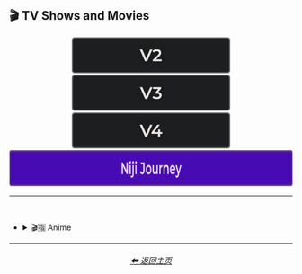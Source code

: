<h2>🎬 TV Shows and Movies</h2>

<div align="center">

[<img src="/Images/Repo_Parts/Buttons/Version_Buttons/button_version_V2_inactive_third.webp?raw=true" alt="MidJourney V2" height="64" />](/Pages/MJ_V2/Style_Pages/Sphere/TV_and_Movies.md)
[<img src="/Images/Repo_Parts/Buttons/Version_Buttons/button_version_V3_inactive_third.webp?raw=true" alt="MidJourney V3" height="64" />](/Pages/MJ_V3/Style_Pages/Just_The_Style/TV_and_Movies.md)
[<img src="/Images/Repo_Parts/Buttons/Version_Buttons/button_version_V4_inactive_third.webp?raw=true" alt="MidJourney V4" height="64" />](/Pages/MJ_V4/Style_Pages/Just_The_Style/TV_and_Movies.md)
<br>
[<img src="/Images/Repo_Parts/Buttons/Version_Buttons/button_version_niji_active_full.webp?raw=true" alt="Niji Journey" height="64" />](/Pages/Niji_Journey/Style_Pages/TV_and_Movies.md)


</div>

<hr>
<br>


- <details><summary>🎬🈯 Anime</summary><p><div align="center">

    | Akira | Attack on Titan | Bakuman |
    | :-: | :-: | :-: |
    | <img src="/Images/Niji_Journey/MidJourney_Styles/Akira.webp?raw=true" width="256" /> | <img src="/Images/Niji_Journey/MidJourney_Styles/Attack_on_Titan.webp?raw=true" width="256" /> | <img src="/Images/Niji_Journey/MidJourney_Styles/Bakuman.webp?raw=true" width="256" /> |
    
    <br>

    | Code Geass | Cowboy Bebop | Death Note |
    | :-: | :-: | :-: |
    | <img src="/Images/Niji_Journey/MidJourney_Styles/Code_Geass.webp?raw=true" width="256" /> | <img src="/Images/Niji_Journey/MidJourney_Styles/Cowboy_Bebop.webp?raw=true" width="256" /> | <img src="/Images/Niji_Journey/MidJourney_Styles/Death_Note.webp?raw=true" width="256" /> |
    
    <br>

    | Detective Conan | Dr Stone | Dragon Ball Z |
    | :-: | :-: | :-: |
    | <img src="/Images/Niji_Journey/MidJourney_Styles/Detective_Conan.webp?raw=true" width="256" /> | <img src="/Images/Niji_Journey/MidJourney_Styles/Dr_Stone.webp?raw=true" width="256" /> | <img src="/Images/Niji_Journey/MidJourney_Styles/Dragon_Ball_Z.webp?raw=true" width="256" /> |
    
    <br>

    | Fullmetal Alchemist | Gintama | Great Teacher Onizuka |
    | :-: | :-: | :-: |
    | <img src="/Images/Niji_Journey/MidJourney_Styles/Fullmetal_Alchemist.webp?raw=true" width="256" /> | <img src="/Images/Niji_Journey/MidJourney_Styles/Gintama.webp?raw=true" width="256" /> | <img src="/Images/Niji_Journey/MidJourney_Styles/Great_Teacher_Onizuka.webp?raw=true" width="256" /> |
    
    <br>

    | Gurren Lagann | Haikyu | Hajime no Ippo |
    | :-: | :-: | :-: |
    | <img src="/Images/Niji_Journey/MidJourney_Styles/Gurren_Lagann.webp?raw=true" width="256" /> | <img src="/Images/Niji_Journey/MidJourney_Styles/Haikyu.webp?raw=true" width="256" /> | <img src="/Images/Niji_Journey/MidJourney_Styles/Hajime_no_Ippo.webp?raw=true" width="256" /> |
    
    <br>

    | Hunter_x_Hunter | Inuyasha | Jojos_Bizzare_Adventures |
    | :-: | :-: | :-: |
    | <img src="/Images/Niji_Journey/MidJourney_Styles/Hunter_x_Hunter.webp?raw=true" width="256" /> | <img src="/Images/Niji_Journey/MidJourney_Styles/Inuyasha.webp?raw=true" width="256" /> | <img src="/Images/Niji_Journey/MidJourney_Styles/Jojos_Bizzare_Adventures.webp?raw=true" width="256" /> |
    
    <br>

    | Jujutsu Kaisen | Kimetsu no Yaiba (Demon Slayer) | Koe no Katachi |
    | :-: | :-: | :-: |
    | <img src="/Images/Niji_Journey/MidJourney_Styles/Jujutsu_Kaisen.webp?raw=true" width="256" /> | <img src="/Images/Niji_Journey/MidJourney_Styles/Kimetsu_no_Yaiba_Demon_Slayer.webp?raw=true" width="256" /> | <img src="/Images/Niji_Journey/MidJourney_Styles/Koe_no_Katachi.webp?raw=true" width="256" /> |
    
    <br>

    | Mob_Psycho_100 | My_Hero_Academia | Naruto |
    | :-: | :-: | :-: |
    | <img src="/Images/Niji_Journey/MidJourney_Styles/Mob_Psycho_100.webp?raw=true" width="256" /> | <img src="/Images/Niji_Journey/MidJourney_Styles/My_Hero_Academia.webp?raw=true" width="256" /> | <img src="/Images/Niji_Journey/MidJourney_Styles/Naruto.webp?raw=true" width="256" /> |
    
    <br>

    | Pokemon | Pokémon |
    | :-: | :-: |
    | <img src="/Images/Niji_Journey/MidJourney_Styles/Pokemon.webp?raw=true" width="256" /> | <img src="/Images/Niji_Journey/MidJourney_Styles/Pokemon (2).webp?raw=true" width="256" /> |

    <br>

    | One Piece | Ruroni Kenshin |
    | :-: | :-: |
    | <img src="/Images/Niji_Journey/MidJourney_Styles/One_Piece.webp?raw=true" width="256" /> | <img src="/Images/Niji_Journey/MidJourney_Styles/Ruroni_Kenshin.webp?raw=true" width="256" /> |
    
    <br>

    | Spirited Away | Steins Gate | Sword Art Online |
    | :-: | :-: | :-: |
    | <img src="/Images/Niji_Journey/MidJourney_Styles/Spirited_Away.webp?raw=true" width="256" /> | <img src="/Images/Niji_Journey/MidJourney_Styles/Steins_Gate.webp?raw=true" width="256" /> | <img src="/Images/Niji_Journey/MidJourney_Styles/Sword_Art_Online.webp?raw=true" width="256" /> |
    
    <br>

    | Vinland Saga |
    | :-: |
    | <img src="/Images/Niji_Journey/MidJourney_Styles/Vinland_Saga.webp?raw=true" width="256" /> |

    </div></p></details>
    
<hr>
<div align="center">
    <h6><a href="/README.md">⬅ 返回主页</a></h6>
</div>